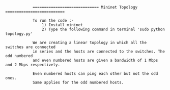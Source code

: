 

                ============================= Mininet Topology ==========================

                To run the code :-
                    1) Install mininet
                    2) Type the following command in terminal 'sudo python topology.py'

                We are creating a linear topology in which all the switches are connected
                in series and the hosts are connected to the switches. The odd numbered
                and even numbered hosts are given a bandwidth of 1 Mbps and 2 Mbps respectively.

                Even numbered hosts can ping each other but not the odd ones.
                Same applies for the odd numbered hosts.